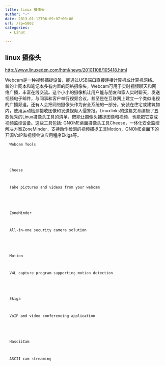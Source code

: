 ```yaml
---
title: linux 摄像头
author: "-"
date: 2013-01-12T06:09:07+00:00
url: /?p=5002
categories:
  - Linux

---
```

## linux 摄像头
http://www.linuxeden.com/html/news/20101108/105418.html

Webcam是一种视频捕捉设备，能通过USB端口直接连接计算机或计算机网络。新的上网本和笔记本多有内置的网络摄像头。Webcam可用于实时视频聊天和网络广播，丰富在线交流。这个小小的摄像机让用户能与朋友和家人实时聊天，发送视频电子邮件，与同事和客户举行视频会议，甚至是在互联网上建立一个类似电视的广播频道。还有人会把网络摄像头作为安全系统的一部分，安装在住宅或建筑物内，使用运动检测接收图像和发送视频入侵警报。Linuxlinks的这篇文章编辑了五款优秀的Linux摄像头工具的清单，既能让摄像头捕捉图像和视频，也能把它变成视频监控设备。这些工具包括: GNOME桌面摄像头工具Cheese，一体化安全监控解决方案ZoneMinder，支持动作检测的视频捕捉工具Motion，GNOME桌面下的开源VoIP和视频会议应用程序Ekiga等。


  
    
      Webcam Tools
    
  
  
  
    
      Cheese
    
    
    
      Take pictures and videos from your webcam
    
  
  
  
    
      ZoneMinder
    
    
    
      All-in-one security camera solution
    
  
  
  
    
      Motion
    
    
    
      V4L capture program supporting motion detection
    
  
  
  
    
      Ekiga
    
    
    
      VoIP and video conferencing application
    
  
  
  
    
      HasciiCam
    
    
    
      ASCII cam streaming
    
  
